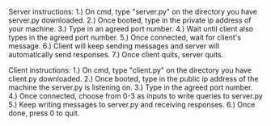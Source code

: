 Server instructions:
1.) On cmd, type "server.py" on the directory you have server.py downloaded.
2.) Once booted, type in the private ip address of your machine.
3.) Type in an agreed port number.
4.) Wait until client also types in the agreed port number.
5.) Once connected, wait for client's message.
6.) Client will keep sending messages and server will automatically send responses.
7.) Once client quits, server quits.

Client instructions:
1.) On cmd, type "client.py" on the directory you have client.py downloaded.
2.) Once booted, type in the public ip address of the machine the server.py is listening on.
3.) Type in the agreed port number.
4.) Once connected, choose from 0-3 as inputs to write queries to server.py
5.) Keep writing messages to server.py and receiving responses.
6.) Once done, press 0 to quit.
